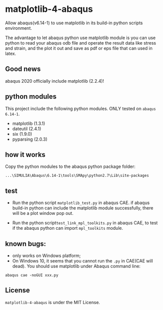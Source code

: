 # matplotlib-4-abaqus

Allow abaqus(v6.14-1) to use matplotlib in its build-in python scripts environment.

The advantage to let abaqus python use matplotlib module is you can use python to read your abaqus odb file and operate the result data like stress and strain, and the plot it out and save as pdf or eps file that can used in latex.

## Good news
abaqus 2020 officially include matplotlib (2.2.4)!

## python modules
This project include the following python modules. ONLY tested on `abaqus 6.14-1`.
* matplotlib (1.3.1)
* dateutil (2.4.1)
* six (1.9.0)
* pyparsing (2.0.3)

## how it works
Copy the python modules to the abaqus python package folder:
```
...\SIMULIA\Abaqus\6.14-1\tools\SMApy\python2.7\Lib\site-packages
```

## test
* Run the python script `matplotlib_test.py` in abaqus CAE. if abaqus build-in python can include the matplotlib module successfully, there will be a plot window pop out.

* Run the python script`test_link_mpl_toolkits.py` in abaqus CAE, to test if the abaqus python can import `mpl_toolkits` module.

## known bugs:
* only works on Windows platform;
* On Windows 10, it seems that you cannot run the `.py` in CAE(CAE will dead). You should use matplotlib under Abaqus command line:
```
abaqus cae -noGUI xxx.py
```

## License
`matplotlib-4-abaqus` is under the MIT License.
